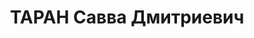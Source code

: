 ---
title: ТАРАН Савва Дмитриевич
description: "Род. в 1890, Днепропетровская обл., г. Бол. Токмак, украинец, обр.:\
  \ низшее, модельщик, член ВКП(б) с 1912 по 1937. Проживал: г. Днепропетровск, ул.\
  \ Поля, 14 – 7. Зав.отделом школ и науки Днепропетров.обкома КП(б)У \n  Арестован\
  \ 19.08.1937. Обв. по ст. 54-1а, 8, 11 УК УССР. Приговор: ВК ВС СССР, 28.10.1937\
  \ – ВМН с конфискацией имущества. Расстрелян 29.10.1937, г.Киев. \n  Реабилитирован\
  \ ВК ВС СССР 06.10.1956"
---